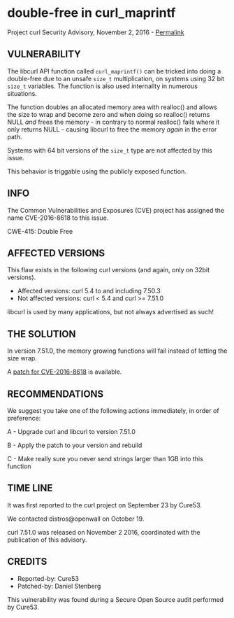 double-free in curl_maprintf
============================

Project curl Security Advisory, November 2, 2016 -
[Permalink](https://curl.se/docs/CVE-2016-8618.html)

VULNERABILITY
-------------

The libcurl API function called `curl_maprintf()` can be tricked into doing a
double-free due to an unsafe `size_t` multiplication, on systems using 32 bit
`size_t` variables. The function is also used internallty in numerous
situations.

The function doubles an allocated memory area with realloc() and allows the
size to wrap and become zero and when doing so realloc() returns NULL *and*
frees the memory - in contrary to normal realloc() fails where it only returns
NULL - causing libcurl to free the memory *again* in the error path.

Systems with 64 bit versions of the `size_t` type are not affected by this
issue.

This behavior is triggable using the publicly exposed function.

INFO
----

The Common Vulnerabilities and Exposures (CVE) project has assigned the name
CVE-2016-8618 to this issue.

CWE-415: Double Free

AFFECTED VERSIONS
-----------------

This flaw exists in the following curl versions (and again, only on 32bit
versions).

- Affected versions: curl 5.4 to and including 7.50.3
- Not affected versions: curl < 5.4 and curl >= 7.51.0

libcurl is used by many applications, but not always advertised as such!

THE SOLUTION
------------

In version 7.51.0, the memory growing functions will fail instead of letting
the size wrap.

A [patch for CVE-2016-8618](https://curl.se/CVE-2016-8618.patch) is
available.

RECOMMENDATIONS
---------------

We suggest you take one of the following actions immediately, in order of
preference:

 A - Upgrade curl and libcurl to version 7.51.0

 B - Apply the patch to your version and rebuild

 C - Make really sure you never send strings larger than 1GB into this function

TIME LINE
---------

It was first reported to the curl project on September 23 by Cure53.

We contacted distros@openwall on October 19.

curl 7.51.0 was released on November 2 2016, coordinated with the publication
of this advisory.

CREDITS
-------

- Reported-by: Cure53
- Patched-by: Daniel Stenberg

This vulnerability was found during a Secure Open Source audit performed by
Cure53.
